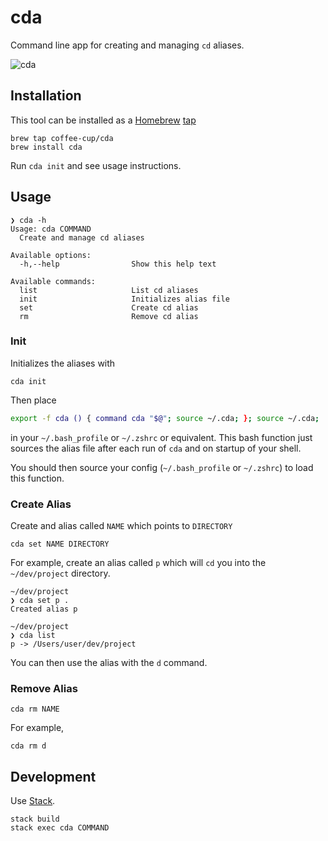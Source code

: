 # cda

Command line app for creating and managing `cd` aliases.

![cda](https://user-images.githubusercontent.com/3044853/32304787-e4a5b214-bf2e-11e7-9e29-8a9dc0c5a063.gif)

## Installation

This tool can be installed as a [Homebrew](https://brew.sh/) [tap](https://github.com/Homebrew/brew/blob/master/docs/brew-tap.md)

```
brew tap coffee-cup/cda
brew install cda
```

Run `cda init` and see usage instructions.

## Usage

```
❯ cda -h
Usage: cda COMMAND
  Create and manage cd aliases

Available options:
  -h,--help                Show this help text

Available commands:
  list                     List cd aliases
  init                     Initializes alias file
  set                      Create cd alias
  rm                       Remove cd alias
```

### Init

Initializes the aliases with

```
cda init
```

Then place

```sh
export -f cda () { command cda "$@"; source ~/.cda; }; source ~/.cda;
```

in your `~/.bash_profile` or `~/.zshrc` or equivalent. This bash function just sources the alias file after each run of `cda` and on startup of your shell.

You should then source your config (`~/.bash_profile` or `~/.zshrc`) to load this function.

### Create Alias

Create and alias called `NAME` which points to `DIRECTORY`

```
cda set NAME DIRECTORY
```

For example, create an alias called `p` which will `cd` you into the `~/dev/project` directory.

```
~/dev/project
❯ cda set p .
Created alias p

~/dev/project
❯ cda list
p -> /Users/user/dev/project
```

You can then use the alias with the `d` command.

### Remove Alias

```
cda rm NAME
```

For example,

```
cda rm d
```

## Development

Use [Stack](https://docs.haskellstack.org/en/stable/README/).

```
stack build
stack exec cda COMMAND
```
